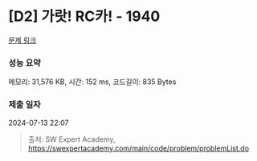 # [D2] 가랏! RC카! - 1940 

[문제 링크](https://swexpertacademy.com/main/code/problem/problemDetail.do?contestProbId=AV5PjMgaALgDFAUq) 

### 성능 요약

메모리: 31,576 KB, 시간: 152 ms, 코드길이: 835 Bytes

### 제출 일자

2024-07-13 22:07



> 출처: SW Expert Academy, https://swexpertacademy.com/main/code/problem/problemList.do